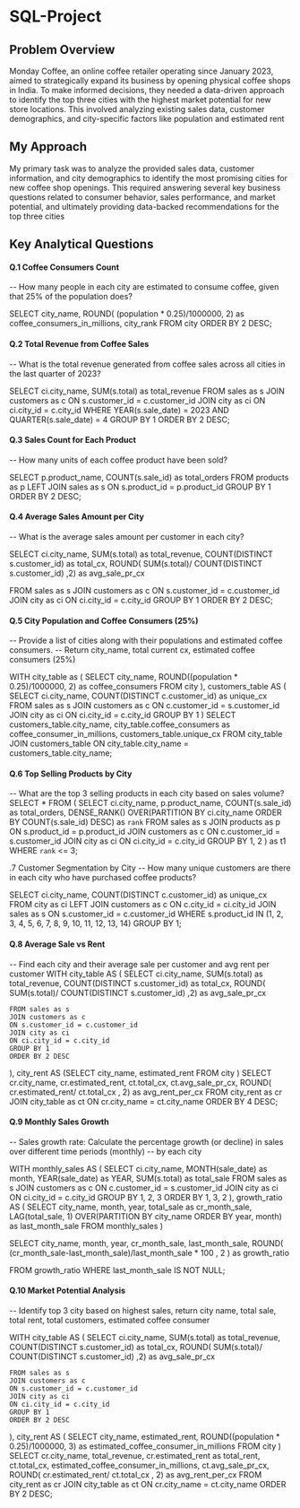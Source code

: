 # SQL-Project

## Problem Overview
Monday Coffee, an online coffee retailer operating since January 2023, aimed to strategically expand its business by opening physical coffee shops in India. To make informed decisions, they needed a data-driven approach to identify the top three cities with the highest market potential for new store locations.
This involved analyzing existing sales data, customer demographics, and city-specific factors like population and estimated rent
## My Approach
My primary task was to analyze the provided sales data, customer information, and city demographics to identify the most promising cities for new coffee shop openings. 
This required answering several key business questions related to consumer behavior, sales performance, and market potential, and ultimately providing data-backed recommendations for the top three cities

## Key Analytical Questions
#### Q.1 Coffee Consumers Count
-- How many people in each city are estimated to consume coffee, given that 25% of the population does?

SELECT 
	city_name,
	ROUND(
	(population * 0.25)/1000000, 
	2) as coffee_consumers_in_millions,
	city_rank
FROM city
ORDER BY 2 DESC;

#### Q.2 Total Revenue from Coffee Sales
-- What is the total revenue generated from coffee sales across all cities in the last quarter of 2023?

SELECT 
	ci.city_name,
	SUM(s.total) as total_revenue
FROM sales as s
JOIN customers as c
ON s.customer_id = c.customer_id
JOIN city as ci
ON ci.city_id = c.city_id
WHERE 
	YEAR(s.sale_date)  = 2023
	AND
	QUARTER(s.sale_date) = 4
GROUP BY 1
ORDER BY 2 DESC;


#### Q.3 Sales Count for Each Product
-- How many units of each coffee product have been sold?

SELECT 
	p.product_name,
	COUNT(s.sale_id) as total_orders
FROM products as p
LEFT JOIN
sales as s
ON s.product_id = p.product_id
GROUP BY 1
ORDER BY 2 DESC;

#### Q.4 Average Sales Amount per City
-- What is the average sales amount per customer in each city?

SELECT 
	ci.city_name,
	SUM(s.total) as total_revenue,
	COUNT(DISTINCT s.customer_id) as total_cx,
	ROUND(
			SUM(s.total)/
				COUNT(DISTINCT s.customer_id)
			,2) as avg_sale_pr_cx
	
FROM sales as s
JOIN customers as c
ON s.customer_id = c.customer_id
JOIN city as ci
ON ci.city_id = c.city_id
GROUP BY 1
ORDER BY 2 DESC;

#### Q.5 City Population and Coffee Consumers (25%)
-- Provide a list of cities along with their populations and estimated coffee consumers.
-- Return city_name, total current cx, estimated coffee consumers (25%)

WITH city_table as 
(
	SELECT 
		city_name,
		ROUND((population * 0.25)/1000000, 2) as coffee_consumers
	FROM city
),
customers_table
AS
(
	SELECT 
		ci.city_name,
		COUNT(DISTINCT c.customer_id) as unique_cx
	FROM sales as s
	JOIN customers as c
	ON c.customer_id = s.customer_id
	JOIN city as ci
	ON ci.city_id = c.city_id
	GROUP BY 1
)
SELECT 
	customers_table.city_name,
	city_table.coffee_consumers as coffee_consumer_in_millions,
	customers_table.unique_cx
FROM city_table
JOIN 
customers_table
ON city_table.city_name = customers_table.city_name;

#### Q.6 Top Selling Products by City
-- What are the top 3 selling products in each city based on sales volume?
SELECT * FROM 
(
	SELECT 
		ci.city_name,
		p.product_name,
		COUNT(s.sale_id) as total_orders,
		DENSE_RANK() OVER(PARTITION BY ci.city_name ORDER BY COUNT(s.sale_id) DESC) as `rank`
	FROM sales as s
	JOIN products as p
	ON s.product_id = p.product_id
	JOIN customers as c
	ON c.customer_id = s.customer_id
	JOIN city as ci
	ON ci.city_id = c.city_id
	GROUP BY 1, 2
) as t1
WHERE `rank` <= 3;

.7 Customer Segmentation by City
-- How many unique customers are there in each city who have purchased coffee products?

SELECT 
	ci.city_name,
	COUNT(DISTINCT c.customer_id) as unique_cx
FROM city as ci
LEFT JOIN
customers as c
ON c.city_id = ci.city_id
JOIN sales as s
ON s.customer_id = c.customer_id
WHERE 
	s.product_id IN (1, 2, 3, 4, 5, 6, 7, 8, 9, 10, 11, 12, 13, 14)
GROUP BY 1;

#### Q.8 Average Sale vs Rent
-- Find each city and their average sale per customer and avg rent per customer
WITH city_table
AS
(
	SELECT 
		ci.city_name,
		SUM(s.total) as total_revenue,
		COUNT(DISTINCT s.customer_id) as total_cx,
		ROUND(
				SUM(s.total)/
					COUNT(DISTINCT s.customer_id)
				,2) as avg_sale_pr_cx
		
	FROM sales as s
	JOIN customers as c
	ON s.customer_id = c.customer_id
	JOIN city as ci
	ON ci.city_id = c.city_id
	GROUP BY 1
	ORDER BY 2 DESC
),
city_rent
AS
(SELECT 
	city_name, 
	estimated_rent
FROM city
)
SELECT 
	cr.city_name,
	cr.estimated_rent,
	ct.total_cx,
	ct.avg_sale_pr_cx,
	ROUND(
		cr.estimated_rent/
									ct.total_cx
		, 2) as avg_rent_per_cx
FROM city_rent as cr
JOIN city_table as ct
ON cr.city_name = ct.city_name
ORDER BY 4 DESC;

#### Q.9 Monthly Sales Growth
-- Sales growth rate: Calculate the percentage growth (or decline) in sales over different time periods (monthly)
-- by each city

WITH
monthly_sales
AS
(
	SELECT 
		ci.city_name,
		MONTH(sale_date) as month,
		YEAR(sale_date) as YEAR,
		SUM(s.total) as total_sale
	FROM sales as s
	JOIN customers as c
	ON c.customer_id = s.customer_id
	JOIN city as ci
	ON ci.city_id = c.city_id
	GROUP BY 1, 2, 3
	ORDER BY 1, 3, 2
),
growth_ratio
AS
(
		SELECT
			city_name,
			month,
			year,
			total_sale as cr_month_sale,
			LAG(total_sale, 1) OVER(PARTITION BY city_name ORDER BY year, month) as last_month_sale
		FROM monthly_sales
)

SELECT
	city_name,
	month,
	year,
	cr_month_sale,
	last_month_sale,
	ROUND(
		(cr_month_sale-last_month_sale)/last_month_sale * 100
		, 2
		) as growth_ratio

FROM growth_ratio
WHERE 
	last_month_sale IS NOT NULL;

 #### Q.10 Market Potential Analysis
-- Identify top 3 city based on highest sales, return city name, total sale, total rent, total customers, estimated coffee consumer

WITH city_table
AS
(
	SELECT 
		ci.city_name,
		SUM(s.total) as total_revenue,
		COUNT(DISTINCT s.customer_id) as total_cx,
		ROUND(
				SUM(s.total)/
					COUNT(DISTINCT s.customer_id)
				,2) as avg_sale_pr_cx
		
	FROM sales as s
	JOIN customers as c
	ON s.customer_id = c.customer_id
	JOIN city as ci
	ON ci.city_id = c.city_id
	GROUP BY 1
	ORDER BY 2 DESC
),
city_rent
AS
(
	SELECT 
		city_name, 
		estimated_rent,
		ROUND((population * 0.25)/1000000, 3) as estimated_coffee_consumer_in_millions
	FROM city
)
SELECT 
	cr.city_name,
	total_revenue,
	cr.estimated_rent as total_rent,
	ct.total_cx,
	estimated_coffee_consumer_in_millions,
	ct.avg_sale_pr_cx,
	ROUND(
		cr.estimated_rent/
									ct.total_cx
		, 2) as avg_rent_per_cx
FROM city_rent as cr
JOIN city_table as ct
ON cr.city_name = ct.city_name
ORDER BY 2 DESC;
